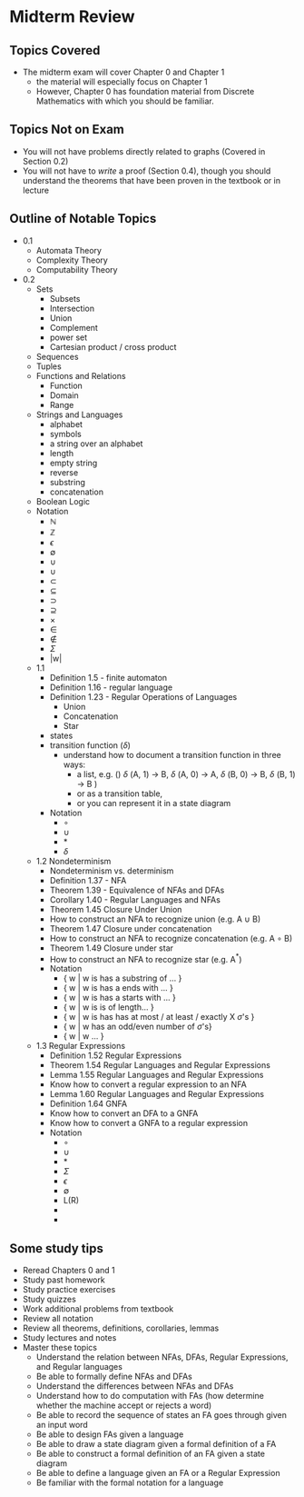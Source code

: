# Midterm Review

## Topics Covered

* The midterm exam will cover Chapter 0 and Chapter 1
  - the material will especially focus on Chapter 1
  - However, Chapter 0 has foundation material from Discrete Mathematics with which you should be familiar.

## Topics Not on Exam



- You will not have problems directly related to graphs (Covered in Section 0.2)
- You will not have to *write* a proof (Section 0.4), though you should understand the theorems that have been proven in the textbook or in lecture

## Outline of Notable Topics


- 0.1
  - Automata Theory
  - Complexity Theory
  - Computability Theory
- 0.2
  - Sets
    - Subsets
    - Intersection
    - Union
    - Complement
    - power set
    - Cartesian product / cross product
  - Sequences
  - Tuples
  - Functions and Relations
    - Function
    - Domain
    - Range
  - Strings and Languages
    - alphabet
    - symbols
    - a string over an alphabet
    - length
    - empty string
    - reverse
    - substring
    - concatenation
  - Boolean Logic
  - Notation
    - $\mathbb{N}$
    - $\mathbb{Z}$
    - $\epsilon$
    - $\emptyset$
    - $\cup$
    - $\cup$
    - $\subset$
    - $\subseteq$
    - $\supset$
    - $\supseteq$
    - $\times$
    - $\in$
    - $\notin$
    - $\Sigma$
    - \|w|
  - 1.1
    - Definition 1.5 - finite automaton
    - Definition 1.16 - regular language
    - Definition 1.23 - Regular Operations of Languages
      - Union
      - Concatenation
      - Star
    - states
    - transition function ($\delta$)
      - understand how to document a transition function in three ways:
        - a list, e.g. () $\delta$ (A, 1) $\longrightarrow$ B, $\delta$ (A, 0) $\longrightarrow$ A, $\delta$ (B, 0) $\longrightarrow$ B, $\delta$ (B, 1) $\longrightarrow$ B )
        - or as a transition table,
        - or you can represent it in a state diagram
    - Notation
      - $\circ$
      - $\cup$
      - $\ast$
      - $\delta$
  - 1.2 Nondeterminism
    - Nondeterminism vs. determinism
    - Definition 1.37 - NFA
    - Theorem 1.39 - Equivalence of NFAs and DFAs
    - Corollary 1.40 - Regular Languages and NFAs
    - Theorem 1.45 Closure Under Union
    - How to construct an NFA to recognize union (e.g. A $\cup$ B)
    - Theorem 1.47 Closure under concatenation
    - How to construct an NFA to recognize concatenation (e.g. A $\circ$ B)
    - Theorem 1.49 Closure under star
    - How to construct an NFA to recognize star (e.g. A$^{\ast}$)
    - Notation
      - { w | w is has a substring of ... }
      - { w | w is has a ends with ... }
      - { w | w is has a starts with ... }
      - { w | w is is of length... }
      - { w | w is has has at most / at least / exactly X $\sigma$'s }
      - { w | w has an odd/even number of $\sigma$'s}
      - { w | w ... }
  - 1.3 Regular Expressions
    - Definition 1.52 Regular Expressions
    - Theorem 1.54 Regular Languages and Regular Expressions
    - Lemma 1.55 Regular Languages and Regular Expressions
    - Know how to convert a regular expression to an NFA
    - Lemma 1.60 Regular Languages and Regular Expressions
    - Definition 1.64 GNFA
    - Know how to convert an DFA to a GNFA
    - Know how to convert a GNFA to a regular expression
    - Notation
      - $\circ$
      - $\cup$
      - $\ast$
      - $\Sigma$
      - $\epsilon$
      - $\emptyset$
      - L(R)
      -
      -
## Some study tips

* Reread Chapters 0 and 1
* Study past homework
* Study practice exercises
* Study quizzes
* Work additional problems from textbook
* Review all notation
* Review all theorems, definitions, corollaries, lemmas
* Study lectures and notes
* Master these topics
  * Understand the relation between NFAs, DFAs, Regular Expressions, and Regular languages
  * Be able to formally define NFAs and DFAs
  * Understand the differences between NFAs and DFAs
  * Understand how to do computation with FAs (how determine whether the machine accept or rejects a word)
  * Be able to record the sequence of states an FA goes through given an input word
  * Be able to design FAs given a language
  * Be able to draw a state diagram given a formal definition of a FA
  * Be able to construct a formal definition of an FA given a state diagram
  * Be able to define a language given an FA or a Regular Expression
  * Be familiar with the formal notation for a language
